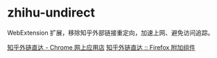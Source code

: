 # zhihu-undirect
WebExtension 扩展，移除知乎外部链接重定向，加速上网、避免访问追踪。

[知乎外链直达 - Chrome 网上应用店](https://chrome.google.com/webstore/detail/%E7%9F%A5%E4%B9%8E%E5%A4%96%E9%93%BE%E7%9B%B4%E8%BE%BE/chidjfbdenglhicdckjnjccccpgknfhg?hl=zh-CN)
[知乎外链直达 :: Firefox 附加组件](https://addons.mozilla.org/zh-CN/firefox/addon/zhihu-undirect/)
